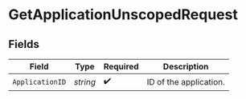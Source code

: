 # GetApplicationUnscopedRequest


## Fields

| Field                  | Type                   | Required               | Description            |
| ---------------------- | ---------------------- | ---------------------- | ---------------------- |
| `ApplicationID`        | *string*               | :heavy_check_mark:     | ID of the application. |